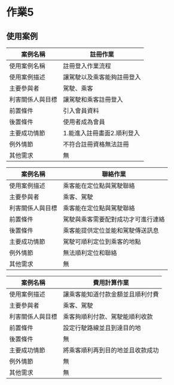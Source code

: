  # 作業5
## 使用案例
|案例名稱|註冊作業|
|---|---|
|使用案例名稱|註冊登入作業流程|
|使用案例描述|讓駕駛以及乘客能夠註冊登入|
|主要參與者|駕駛、乘客|
|利害關係人與目標|讓駕駛和乘客註冊登入|
|前置條件|引入會員資料|
|後置條件|使用者成為會員|
|主要成功情節|1.能進入註冊畫面2.順利登入|
|例外情節|不符合註冊資格無法註冊|
|其他需求|無|

|案例名稱|聯絡作業|
|---|---|
|使用案例描述|乘客能在定位點與駕駛聯絡|
|主要參與者|乘客、駕駛|
|利害關係人與目標|乘客能在定位點與駕駛聯絡|
|前置條件|駕駛與乘客需要配對成功才可進行連絡|
|後置條件|乘客能提供定位並能和駕駛傳送訊息|
|主要成功情節|駕駛可順利定位到乘客的地點|
|例外情節|無法順利定位和聯絡|
|其他需求|無|

|案例名稱|費用計算作業|
|---|---|
|使用案例描述|讓乘客能知道付款金額並且順利付費|
|主要參與者|乘客、駕駛|
|利害關係人與目標|乘客夠順利付款、駕駛能順利收款|
|前置條件|設定行駛路線並且到達目的地|
|後置條件|無|
|主要成功情節|將乘客順利再到目的地並且收款成功|
|例外情節|無|
|其他需求|無|